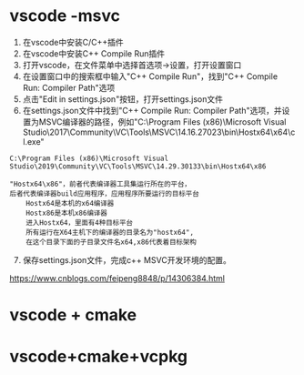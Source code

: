 # vscode -msvc
1. 在vscode中安装C/C++插件  
2. 在vscode中安装C++ Compile Run插件  
3. 打开vscode，在文件菜单中选择首选项->设置，打开设置窗口  
4. 在设置窗口中的搜索框中输入"C++ Compile Run"，找到"C++ Compile Run: Compiler Path"选项  
5. 点击"Edit in settings.json"按钮，打开settings.json文件  
6. 在settings.json文件中找到"C++ Compile Run: Compiler Path"选项，并设置为MSVC编译器的路径，例如"C:\Program Files (x86)\Microsoft Visual Studio\2017\Community\VC\Tools\MSVC\14.16.27023\bin\Hostx64\x64\cl.exe"  
```
C:\Program Files (x86)\Microsoft Visual Studio\2019\Community\VC\Tools\MSVC\14.29.30133\bin\Hostx64\x86
```
    "Hostx64\x86"，前者代表编译器工具集运行所在的平台，
    后者代表编译器build应用程序，应用程序所要运行的目标平台
        Hostx64是本机的x64编译器
        Hostx86是本机x86编译器
        进入Hostx64，里面有4种目标平台
        所有运行在X64主机下的编译器的目录名为"hostx64",
        在这个目录下面的子目录文件名x64,x86代表着目标架构
7. 保存settings.json文件，完成c++ MSVC开发环境的配置。  

https://www.cnblogs.com/feipeng8848/p/14306384.html

# vscode + cmake




# vscode+cmake+vcpkg